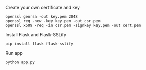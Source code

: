 Create your own certificate and key

    openssl genrsa -out key.pem 2048
    openssl req -new -key key.pem -out csr.pem
    openssl x509 -req -in csr.pem -signkey key.pem -out cert.pem

Install Flask and Flask-SSLify

    pip install flask flask-sslify

Run app

    python app.py

